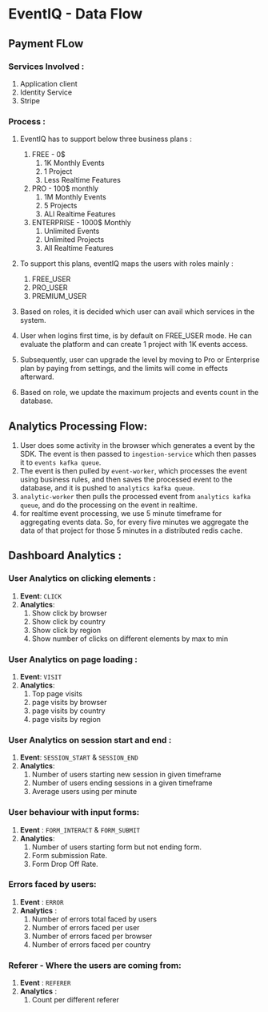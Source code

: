 # EventIQ - Data Flow


## Payment FLow

### Services Involved :
1. Application client
2. Identity Service
3. Stripe

### Process :
1. EventIQ has to support below three business plans :
   1. FREE - 0$
      1. 1K Monthly Events
      2. 1 Project
      3. Less Realtime Features
   2. PRO - 100$ monthly
      1. 1M Monthly Events
      2. 5 Projects
      3. ALl Realtime Features
   3. ENTERPRISE - 1000$ Monthly
      1. Unlimited Events
      2. Unlimited Projects
      3. All Realtime Features

2. To support this plans, eventIQ maps the users with roles mainly :
   1. FREE_USER
   2. PRO_USER
   3. PREMIUM_USER

3. Based on roles, it is decided which user can avail which services in the system.
4. User when logins first time, is by default on FREE_USER mode. He can evaluate the platform and can create 1 project with 1K events access.
5. Subsequently, user can upgrade the level by moving to Pro or Enterprise plan by paying from settings, and the limits will come in effects afterward.
6. Based on role, we update the maximum projects and events count in the database.


## Analytics Processing Flow:

1. User does some activity in the browser which generates a event by the SDK. The event is then passed to `ingestion-service` which then passes it to `events kafka queue`. 
2. The event is then pulled by `event-worker`, which processes the event using business rules, and then saves the processed event to the database, and it is pushed to `analytics kafka queue`.
3. `analytic-worker` then pulls the processed event from `analytics kafka queue`, and do the processing on the event in realtime.
4. for realtime event processing, we use 5 minute timeframe for aggregating events data. So, for every five minutes we aggregate the data of that project for those 5 minutes in a distributed redis cache. 

## Dashboard Analytics :

### User Analytics on clicking elements :
1. **Event**: `CLICK`
2. **Analytics**: 
   1. Show click by browser
   2. Show click by country
   3. Show click by region
   4. Show number of clicks on different elements by max to min

### User Analytics on page loading :
1. **Event**: `VISIT`
2. **Analytics**: 
   1. Top page visits
   2. page visits by browser
   3. page visits by country
   4. page visits by region

### User Analytics on session start and end :
1. **Event**: `SESSION_START` & `SESSION_END`
2. **Analytics**: 
   1. Number of users starting new session in given timeframe
   2. Number of users ending sessions in a given timeframe
   3. Average users using per minute

### User behaviour with input forms:
1. **Event** : `FORM_INTERACT` & `FORM_SUBMIT`
2. **Analytics**:
   1. Number of users starting form but not ending form.
   2. Form submission Rate.
   3. Form Drop Off Rate.

### Errors faced by users:
1. **Event** : `ERROR`
2. **Analytics** : 
   1. Number of errors total faced by users
   2. Number of errors faced per user
   3. Number of errors faced per browser
   4. Number of errors faced per country

### Referer - Where the users are coming from:
1. **Event** : `REFERER`
2. **Analytics** :
   1. Count per different referer

